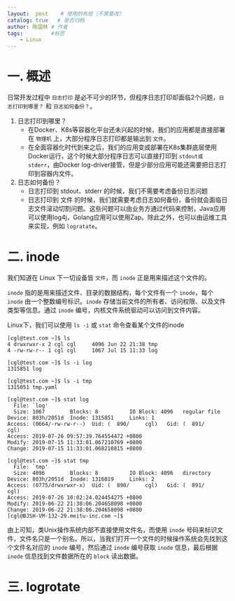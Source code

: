 ```yaml
---
layout:  post    # 使用的布局（不需要改）
catalog: true   # 是否归档
author: 陈国林 # 作者
tags:         #标签
    - Linux
---
```


# 一. 概述
日常开发过程中 `日志打印` 是必不可少的环节，但程序日志打印却面临2个问题，`日志打印到哪里？` 和 `日志如何备份？`。

1. 日志打印到哪里？
    + 在Docker、K8s等容器化平台还未兴起的时候，我们的应用都是直接部署在 `物理机` 上，大部分程序日志打印都是输出到 `文件`。
    + 在全面容器化时代到来之后，我们的应用变成部署在K8s集群底层使用Docker运行，这个时候大部分程序日志可以直接打印到 `stdout或stderr`，由Docker log-driver接管，但是少部分应用可能还需要把日志打印到容器内文件。
2. 日志如何备份？
    + 日志打印到 stdout、stderr 的时候，我们不需要考虑备份日志问题
    + 日志打印到 文件 的时候，我们就需要考虑日志如何备份，备份就会面临日志文件滚动切割问题。这些问题可以由业务方通过代码来控制，Java应用可以使用log4j，Golang应用可以使用Zap。除此之外，也可以由运维工具来实现，例如 `logratate`。

# 二. inode
我们知道在 Linux 下一切设备皆 `文件`，而 `inode` 正是用来描述这个文件的。

`inode` 指的是用来描述文件、目录的数据结构，每个文件有一个 `inode`，每个 `inode` 由一个整数编号标识。`inode` 存储当前文件的所有者、访问权限、以及文件类型等信息。通过 `inode` 编号，内核文件系统驱动可以访问到文件内容。

Linux下，我们可以使用 `ls -i` 或 `stat` 命令查看某个文件的inode

```
[cgl@test.com ~]$ ls
4 drwxrwxr-x 2 cgl cgl     4096 Jun 22 21:38 tmp
4 -rw-rw-r-- 1 cgl cgl     1067 Jul 15 11:33 log

[cgl@test.com ~]$ ls -i log
1315851 log

[cgl@test.com ~]$ ls -i tmp
1315051 tmp.yaml

[cgl@test.com ~]$ stat log
  File: `log'
  Size: 1067      	Blocks: 8          IO Block: 4096   regular file
Device: 803h/2051d	Inode: 1315851     Links: 1
Access: (0664/-rw-rw-r--)  Uid: (  890/     cgl)   Gid: (  891/     cgl)
Access: 2019-07-26 09:57:39.764554472 +0800
Modify: 2019-07-15 11:33:01.067210769 +0800
Change: 2019-07-15 11:33:01.068210815 +0800

[cgl@test.com ~]$ stat tmp
  File: `tmp'
  Size: 4096      	Blocks: 8          IO Block: 4096   directory
Device: 803h/2051d	Inode: 1316019     Links: 2
Access: (0775/drwxrwxr-x)  Uid: (  890/     cgl)   Gid: (  891/     cgl)
Access: 2019-07-26 10:02:24.024454275 +0800
Modify: 2019-06-22 21:38:06.204658098 +0800
Change: 2019-06-22 21:38:06.204658098 +0800
[cgl@BJSH-VM-132-29.meitu-inc.com ~]$
```

由上可知，类Unix操作系统内部不直接使用文件名，而使用 `inode` 号码来标识文件，文件名只是一个别名。所以，当我们打开一个文件的时候操作系统会先找到这个文件名对应的 `inode` 编号，然后通过 `inode` 编号获取 `inode` 信息，最后根据 `inode` 信息找到文件数据所在的 `block` 读出数据。

# 三. logrotate

